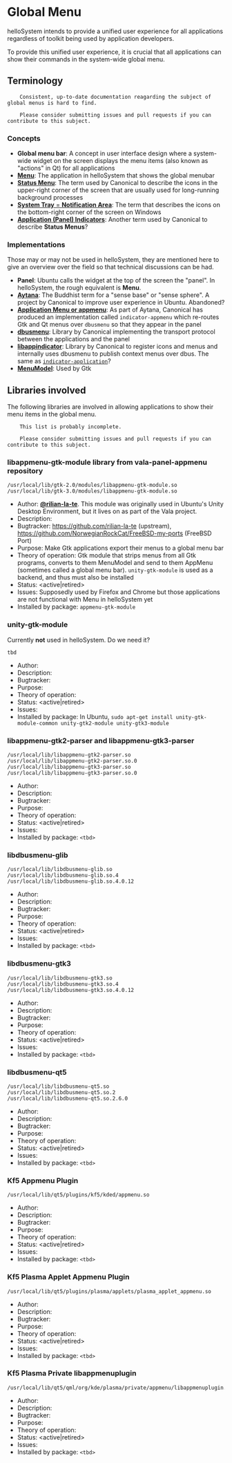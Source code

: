 # Global Menu

helloSystem intends to provide a unified user experience for all applications regardless of toolkit being used by application developers.

To provide this unified user experience, it is crucial that all applications can show their commands in the system-wide global menu.

## Terminology

``` .. note::
    Consistent, up-to-date documentation reagarding the subject of global menus is hard to find. 

    Please consider submitting issues and pull requests if you can contribute to this subject.
```

### Concepts 

* __Global menu bar__: A concept in user interface design where a system-wide widget on the screen displays the menu items (also known as "actions" in Qt) for all applications
* [__Menu__](https://github.com/helloSystem/Menu/): The application in helloSystem that shows the global menubar
* [__Status Menu__](https://wiki.ubuntu.com/CustomStatusMenuDesignGuidelines): The term used by Canonical to describe the icons in the upper-right corner of the screen that are usually used for long-running background processes
* [__System Tray__ = __Notification Area__](https://en.wikipedia.org/wiki/Notification_area): The term that describes the icons on the bottom-right corner of the screen on Windows
* [__Application (Panel) Indicators__](https://wiki.ubuntu.com/DesktopExperienceTeam/ApplicationIndicators): Another term used by Canonical to describe __Status Menus__?

### Implementations

Those may or may not be used in helloSystem, they are mentioned here to give an overview over the field so that technical discussions can be had.

* __Panel__: Ubuntu calls the widget at the top of the screen the "panel". In helloSystem, the rough equivalent is __Menu__.
* [__Aytana__](https://wiki.ubuntu.com/Ayatana): The Buddhist term for a "sense base" or "sense sphere". A project by Canonical to improve user experience in Ubuntu. Abandoned?
* [__Application Menu or appmenu__](https://wiki.ubuntu.com/DesktopExperienceTeam/ApplicationMenu): As part of Aytana, Canonical has produced an implementation called `indicator-appmenu` which re-routes Gtk and Qt menus over `dbusmenu` so that they appear in the panel
* [__dbusmenu__](https://wiki.ubuntu.com/DesktopExperienceTeam/ApplicationIndicators#Software_Architecture): Library by Canonical implementing the transport protocol between the applications and the panel
* [__libappindicator__](https://wiki.ubuntu.com/DesktopExperienceTeam/ApplicationIndicators#Software_Architecture): Library by Canonical to register icons and menus and internally uses dbusmenu to publish context menus over dbus. The same as [`indicator-application`](https://launchpad.net/indicator-application)?
* [__MenuModel__](): Used by Gtk

## Libraries involved

The following libraries are involved in allowing applications to show their menu items in the global menu.

``` .. note::
    This list is probably incomplete.

    Please consider submitting issues and pull requests if you can contribute to this subject.
```

### libappmenu-gtk-module library from vala-panel-appmenu repository

```
/usr/local/lib/gtk-2.0/modules/libappmenu-gtk-module.so
/usr/local/lib/gtk-3.0/modules/libappmenu-gtk-module.so
```

* Author: [__@rilian-la-te__](https://github.com/rilian-la-te). This module was originally used in Ubuntu's Unity
Desktop Environment, but it lives on as part of the Vala project.
* Description: 
* Bugtracker: https://github.com/rilian-la-te (upstream), https://github.com/NorwegianRockCat/FreeBSD-my-ports (FreeBSD Port)
* Purpose: Make Gtk applications export their menus to a global menu bar
* Theory of operation: Gtk module that strips menus from all Gtk
programs, converts to them MenuModel and send to them AppMenu
(sometimes called a global menu bar). `unity-gtk-module` is used as a backend, and thus must also be installed
* Status: <active|retired>
* Issues: Supposedly used by Firefox and Chrome but those applications are not functional with Menu in helloSystem yet
* Installed by package: `appmenu-gtk-module`

### unity-gtk-module

Currently __not__ used in helloSystem. Do we need it?

```
tbd
```

* Author: <tbd>
* Description: <tbd>
* Bugtracker: <tbd>
* Purpose: <tbd>
* Theory of operation: <tbd>
* Status: <active|retired>
* Issues: <tbd>
* Installed by package: In Ubuntu, `sudo apt-get install unity-gtk-module-common unity-gtk2-module unity-gtk3-module`
    
### libappmenu-gtk2-parser and libappmenu-gtk3-parser

```
/usr/local/lib/libappmenu-gtk2-parser.so
/usr/local/lib/libappmenu-gtk2-parser.so.0
/usr/local/lib/libappmenu-gtk3-parser.so
/usr/local/lib/libappmenu-gtk3-parser.so.0
```

* Author: <tbd>
* Description: <tbd>
* Bugtracker: <tbd>
* Purpose: <tbd>
* Theory of operation: <tbd>
* Status: <active|retired>
* Issues: <tbd>
* Installed by package: `<tbd>`

### libdbusmenu-glib

```
/usr/local/lib/libdbusmenu-glib.so
/usr/local/lib/libdbusmenu-glib.so.4
/usr/local/lib/libdbusmenu-glib.so.4.0.12
```

* Author: <tbd>
* Description: <tbd>
* Bugtracker: <tbd>
* Purpose: <tbd>
* Theory of operation: <tbd>
* Status: <active|retired>
* Issues: <tbd>
* Installed by package: `<tbd>`

### libdbusmenu-gtk3

```
/usr/local/lib/libdbusmenu-gtk3.so
/usr/local/lib/libdbusmenu-gtk3.so.4
/usr/local/lib/libdbusmenu-gtk3.so.4.0.12
```

* Author: <tbd>
* Description: <tbd>
* Bugtracker: <tbd>
* Purpose: <tbd>
* Theory of operation: <tbd>
* Status: <active|retired>
* Issues: <tbd>
* Installed by package: `<tbd>`

### libdbusmenu-qt5

```
/usr/local/lib/libdbusmenu-qt5.so
/usr/local/lib/libdbusmenu-qt5.so.2
/usr/local/lib/libdbusmenu-qt5.so.2.6.0
```

* Author: <tbd>
* Description: <tbd>
* Bugtracker: <tbd>
* Purpose: <tbd>
* Theory of operation: <tbd>
* Status: <active|retired>
* Issues: <tbd>
* Installed by package: `<tbd>`

### Kf5 Appmenu Plugin

```
/usr/local/lib/qt5/plugins/kf5/kded/appmenu.so
```

* Author: <tbd>
* Description: <tbd>
* Bugtracker: <tbd>
* Purpose: <tbd>
* Theory of operation: <tbd>
* Status: <active|retired>
* Issues: <tbd>
* Installed by package: `<tbd>`

### Kf5 Plasma Applet Appmenu Plugin

```
/usr/local/lib/qt5/plugins/plasma/applets/plasma_applet_appmenu.so
```

* Author: <tbd>
* Description: <tbd>
* Bugtracker: <tbd>
* Purpose: <tbd>
* Theory of operation: <tbd>
* Status: <active|retired>
* Issues: <tbd>
* Installed by package: `<tbd>`

### Kf5 Plasma Private libappmenuplugin

```
/usr/local/lib/qt5/qml/org/kde/plasma/private/appmenu/libappmenuplugin.so
```

* Author: <tbd>
* Description: <tbd>
* Bugtracker: <tbd>
* Purpose: <tbd>
* Theory of operation: <tbd>
* Status: <active|retired>
* Issues: <tbd>
* Installed by package: `<tbd>`
